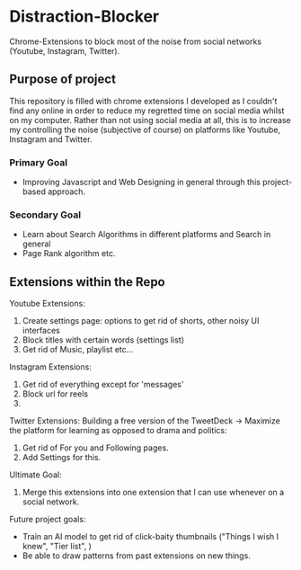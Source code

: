 # Distraction-Blocker
Chrome-Extensions to block most of the noise from social networks (Youtube, Instagram, Twitter). 

## Purpose of project
This repository is filled with chrome extensions I developed as I couldn't find any online in order to reduce my regretted time on social media whilst on my computer.
Rather than not using social media at all, this is to increase my controlling the noise (subjective of course) on platforms like Youtube, Instagram and Twitter.

### Primary Goal
- Improving Javascript and Web Designing in general through this project-based approach.

### Secondary Goal
- Learn about Search Algorithms in different platforms and Search in general
- Page Rank algorithm etc.



## Extensions within the Repo
Youtube Extensions:
1. Create settings page: options to get rid of shorts, other noisy UI interfaces
2. Block titles with certain words (settings list)
3. Get rid of Music, playlist etc...

Instagram Extensions:
1. Get rid of everything except for 'messages'
2. Block url for reels
3. 

Twitter Extensions: Building a free version of the TweetDeck -> Maximize the platform for learning as opposed to drama and politics: 
1. Get rid of For you and Following pages.
2. Add Settings for this.

Ultimate Goal:
1. Merge this extensions into one extension that I can use whenever on a social network.

Future project goals:
- Train an AI model to get rid of click-baity thumbnails ("Things I wish I knew", "Tier list", )
- Be able to draw patterns from past extensions on new things.